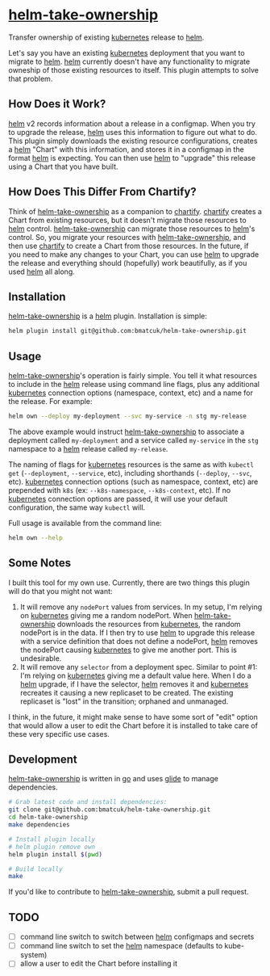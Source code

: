 # [helm-take-ownership]
Transfer ownership of existing [kubernetes] release to [helm].

Let's say you have an existing [kubernetes] deployment that you want to migrate
to [helm]. [helm] currently doesn't have any functionality to migrate owneship
of those existing resources to itself. This plugin attempts to solve that
problem.

## How Does it Work?
[helm] v2 records information about a release in a configmap. When you try to
upgrade the release, [helm] uses this information to figure out what to do.
This plugin simply downloads the existing resource configurations, creates a
[helm] "Chart" with this information, and stores it in a configmap in the
format [helm] is expecting. You can then use [helm] to "upgrade" this release
using a Chart that you have built.

## How Does This Differ From Chartify?
Think of [helm-take-ownership] as a companion to [chartify]. [chartify] creates
a Chart from existing resources, but it doesn't migrate those resources to
[helm] control. [helm-take-ownership] can migrate those resources to [helm]'s
control. So, you migrate your resources with [helm-take-ownership], and then use
[chartify] to create a Chart from those resources. In the future, if you need
to make any changes to your Chart, you can use [helm] to upgrade the release
and everything should (hopefully) work beautifully, as if you used [helm] all
along.

## Installation
[helm-take-ownership] is a [helm] plugin. Installation is simple:

```bash
helm plugin install git@github.com:bmatcuk/helm-take-ownership.git
```

## Usage
[helm-take-ownership]'s operation is fairly simple. You tell it what resources
to include in the [helm] release using command line flags, plus any additional
[kubernetes] connection options (namespace, context, etc) and a name for the
release. For example:

```bash
helm own --deploy my-deployment --svc my-service -n stg my-release
```

The above example would instruct [helm-take-ownership] to associate a
deployment called `my-deployment` and a service called `my-service` in the
`stg` namespace to a [helm] release called `my-release`.

The naming of flags for [kubernetes] resources is the same as with `kubectl
get` (`--deployment`, `--service`, etc), including shorthands (`--deploy`,
`--svc`, etc). [kubernetes] connection options (such as namespace, context,
etc) are prepended with `k8s` (ex: `--k8s-namespace`, `--k8s-context`, etc).
If no [kubernetes] connection options are passed, it will use your default
configuration, the same way `kubectl` will.

Full usage is available from the command line:

```bash
helm own --help
```

## Some Notes
I built this tool for my own use. Currently, there are two things this plugin
will do that you might not want:

1. It will remove any `nodePort` values from services. In my setup, I'm relying
   on [kubernetes] giving me a random nodePort. When [helm-take-ownership]
   downloads the resources from [kubernetes], the random nodePort is in the
   data. If I then try to use [helm] to upgrade this release with a service
   definition that does not define a nodePort, [helm] removes the nodePort
   causing [kubernetes] to give me another port. This is undesirable.
2. It will remove any `selector` from a deployment spec. Similar to point #1:
   I'm relying on [kubernetes] giving me a default value here. When I do a
   [helm] upgrade, if I have the selector, [helm] removes it and [kubernetes]
   recreates it causing a new replicaset to be created. The existing replicaset
   is "lost" in the transition; orphaned and unmanaged.

I think, in the future, it might make sense to have some sort of "edit" option
that would allow a user to edit the Chart before it is installed to take care
of these very specific use cases.

## Development
[helm-take-ownership] is written in [go] and uses [glide] to manage
dependencies.

```bash
# Grab latest code and install dependencies:
git clone git@github.com:bmatcuk/helm-take-ownership.git
cd helm-take-ownership
make dependencies

# Install plugin locally
# helm plugin remove own
helm plugin install $(pwd)

# Build locally
make
```

If you'd like to contribute to [helm-take-ownership], submit a pull request.

## TODO
- [ ] command line switch to switch between [helm] configmaps and secrets
- [ ] command line switch to set the [helm] namespace (defaults to kube-system)
- [ ] allow a user to edit the Chart before installing it

[helm-take-ownership]: https://github.com/bmatcuk/helm-take-ownership
[kubernetes]: https://kubernetes.io/
[helm]: https://helm.sh/
[chartify]: https://github.com/appscode/chartify
[go]: https://golang.org/
[glide]: https://glide.sh/
